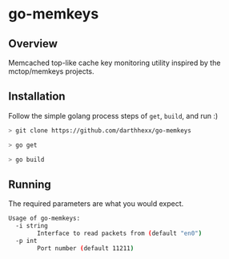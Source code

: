 # go-memkeys

## Overview

Memcached top-like cache key monitoring utility inspired by the mctop/memkeys projects.

## Installation

Follow the simple golang process steps of `get`, `build`, and run :)

```bash
> git clone https://github.com/darthhexx/go-memkeys

> go get

> go build
```

## Running

The required parameters are what you would expect.

```bash
Usage of go-memkeys:
  -i string
    	Interface to read packets from (default "en0")
  -p int
    	Port number (default 11211)
```
